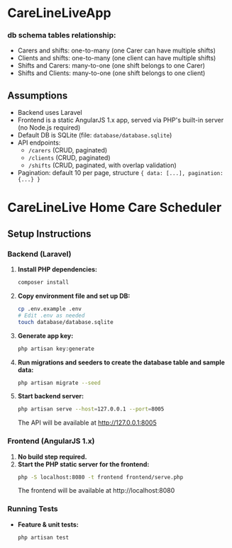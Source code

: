 # CareLineLiveApp

### db schema tables relationship:
- Carers and shifts: one-to-many (one Carer can have multiple shifts)
- Clients and shifts: one-to-many (one client can have multiple shifts)
- Shifts and Carers: many-to-one (one shift belongs to one Carer)
- Shifts and Clients: many-to-one (one shift belongs to one client)

## Assumptions
- Backend uses Laravel 
- Frontend is a static AngularJS 1.x app, served via PHP's built-in server (no Node.js required)
- Default DB is SQLite (file: `database/database.sqlite`)
- API endpoints:
  - `/carers` (CRUD, paginated)
  - `/clients` (CRUD, paginated)
  - `/shifts` (CRUD, paginated, with overlap validation)
- Pagination: default 10 per page, structure `{ data: [...], pagination: {...} }`

# CareLineLive Home Care Scheduler

## Setup Instructions

### Backend (Laravel)
1. **Install PHP dependencies:**
   ```sh
   composer install
   ```
2. **Copy environment file and set up DB:**
   ```sh
   cp .env.example .env
   # Edit .env as needed
   touch database/database.sqlite
   ```
3. **Generate app key:**
   ```sh
   php artisan key:generate
   ```
4. **Run migrations and seeders to create the database table and sample data:**
   ```sh
   php artisan migrate --seed
   ```
5. **Start backend server:**
   ```sh
   php artisan serve --host=127.0.0.1 --port=8005
   ```
   The API will be available at http://127.0.0.1:8005

### Frontend (AngularJS 1.x)
1. **No build step required.**
2. **Start the PHP static server for the frontend:**
   ```sh
   php -S localhost:8080 -t frontend frontend/serve.php
   ```
   The frontend will be available at http://localhost:8080

### Running Tests
- **Feature & unit tests:**
  ```sh
  php artisan test
  ```

